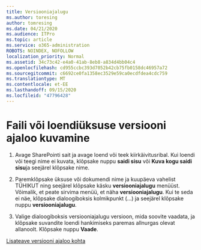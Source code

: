 ```yaml
---
title: Versiooniajalugu
ms.author: toresing
author: tomresing
ms.date: 04/21/2020
ms.audience: ITPro
ms.topic: article
ms.service: o365-administration
ROBOTS: NOINDEX, NOFOLLOW
localization_priority: Normal
ms.assetid: 34c73c42-e4a0-41ab-8eb8-a834d4bb04c4
ms.openlocfilehash: cd955ccbc393d7052b42cb75fb0158dc46957a72
ms.sourcegitcommit: c6692ce0fa1358ec3529e59ca0ecdfdea4cdc759
ms.translationtype: MT
ms.contentlocale: et-EE
ms.lasthandoff: 09/15/2020
ms.locfileid: "47796428"
---
```

# <a name="view-version-history-of-a-file-or-list-item"></a>Faili või loendiüksuse versiooni ajaloo kuvamine

1. Avage SharePointi sait ja avage loend või teek kiirkäivitusribal. Kui loendi või teegi nime ei kuvata, klõpsake nuppu **saidi sisu** või **Kuva kogu saidi sisu**ja seejärel klõpsake nime.
    
2. Paremklõpsake üksuse või dokumendi nime ja kuupäeva vahelist TÜHIKUT ning seejärel klõpsake käsku **versiooniajalugu** menüüst. Võimalik, et peate sirvima menüü, et näha **versiooniajalugu**. Kui te seda ei näe, klõpsake dialoogiboksis kolmikpunkt (...) ja seejärel klõpsake nuppu **versiooniajalugu**.
    
3. Valige dialoogiboksis versiooniajalugu versioon, mida soovite vaadata, ja klõpsake suvandite loendi hankimiseks paremas allnurgas olevat allanoolt. Klõpsake nuppu **Vaade**.
    
[Lisateave versiooni ajaloo kohta](https://go.microsoft.com/fwlink/?linkid=875709)
  

